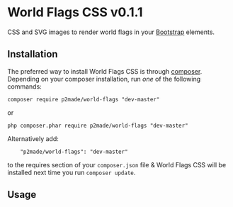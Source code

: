 World Flags CSS v0.1.1
======================

CSS and SVG images to render world flags in your [Bootstrap](http://getbootstrap.com/) elements.

Installation
------------

The preferred way to install World Flags CSS is through [composer](http://getcomposer.org/download/).
Depending on your composer installation, run *one* of the following commands:

```
composer require p2made/world-flags "dev-master"
```

or

```
php composer.phar require p2made/world-flags "dev-master"
```

Alternatively add:

```
	"p2made/world-flags": "dev-master"
```

to the requires section of your `composer.json` file & World Flags CSS will be installed next time you run `composer update`.

Usage
-----




